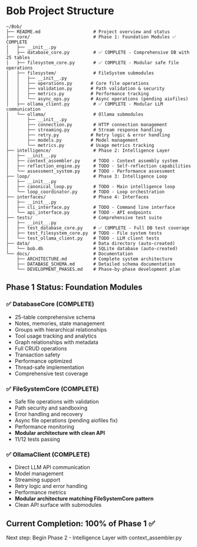 # Bob Project Structure

```
~/Bob/
├── README.md                    # Project overview and status
├── core/                        # Phase 1: Foundation Modules ✅ COMPLETE
│   ├── __init__.py
│   ├── database_core.py         # ✅ COMPLETE - Comprehensive DB with 25 tables
│   ├── filesystem_core.py       # ✅ COMPLETE - Modular safe file operations
│   ├── filesystem/              # FileSystem submodules
│   │   ├── __init__.py
│   │   ├── operations.py       # Core file operations
│   │   ├── validation.py       # Path validation & security
│   │   ├── metrics.py          # Performance tracking
│   │   └── async_ops.py        # Async operations (pending aiofiles)
│   ├── ollama_client.py         # ✅ COMPLETE - Modular LLM communication
│   └── ollama/                  # Ollama submodules
│       ├── __init__.py
│       ├── connection.py        # HTTP connection management
│       ├── streaming.py         # Stream response handling
│       ├── retry.py            # Retry logic & error handling
│       ├── models.py           # Model management
│       └── metrics.py          # Usage metrics tracking
├── intelligence/                # Phase 2: Intelligence Layer  
│   ├── __init__.py
│   ├── context_assembler.py     # TODO - Context assembly system
│   ├── reflection_engine.py     # TODO - Self-reflection capabilities
│   └── assessment_system.py     # TODO - Performance assessment
├── loop/                        # Phase 3: Intelligence Loop
│   ├── __init__.py
│   ├── canonical_loop.py        # TODO - Main intelligence loop
│   └── loop_coordinator.py      # TODO - Loop orchestration
├── interfaces/                  # Phase 4: Interfaces
│   ├── __init__.py
│   ├── cli_interface.py         # TODO - Command line interface
│   └── api_interface.py         # TODO - API endpoints
├── tests/                       # Comprehensive test suite
│   ├── __init__.py
│   ├── test_database_core.py    # ✅ COMPLETE - Full DB test coverage
│   ├── test_filesystem_core.py  # TODO - File system tests
│   └── test_ollama_client.py    # TODO - LLM client tests
├── data/                        # Data directory (auto-created)
│   └── bob.db                   # SQLite database (auto-created)
└── docs/                        # Documentation
    ├── ARCHITECTURE.md          # Complete system architecture
    ├── DATABASE_SCHEMA.md       # Detailed schema documentation
    └── DEVELOPMENT_PHASES.md    # Phase-by-phase development plan
```

## Phase 1 Status: Foundation Modules

### ✅ DatabaseCore (COMPLETE)
- 25-table comprehensive schema
- Notes, memories, state management
- Groups with hierarchical relationships
- Tool usage tracking and analytics
- Graph relationships with metadata
- Full CRUD operations
- Transaction safety
- Performance optimized
- Thread-safe implementation
- Comprehensive test coverage

### ✅ FileSystemCore (COMPLETE)
- Safe file operations with validation
- Path security and sandboxing  
- Error handling and recovery
- Async file operations (pending aiofiles fix)
- Performance monitoring
- **Modular architecture with clean API**
- 11/12 tests passing

### ✅ OllamaClient (COMPLETE)
- Direct LLM API communication
- Model management
- Streaming support
- Retry logic and error handling
- Performance metrics
- **Modular architecture matching FileSystemCore pattern**
- Clean API surface with submodules

## Current Completion: 100% of Phase 1 ✅

Next step: Begin Phase 2 - Intelligence Layer with context_assembler.py
